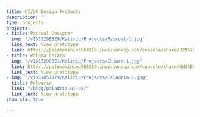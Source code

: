 ```yaml
---
title: UI/UX Design Projects
description: ''
type: projects
projects:
- title: Pascual Designer
  img: "/v1652298829/Kaliriu/Projects/Pascual-1.jpg"
  link_text: View prototype
  link: https://palomaminino563316.invisionapp.com/console/share/B2967PWZJVD
- title: Paloma Chiara
  img: "/v1652298821/Kaliriu/Projects/Chiara-1.jpg"
  link: https://palomaminino563316.invisionapp.com/console/share/8N3AEANTHT/864592816
  link_text: View prototype
- img: "/v1651857979/Kaliriu/Projects/Paladria-1.jpg"
  title: Paladria
  link: "/blog/paladria-ui-ux/"
  link_text: View prototype
show_cta: true

---
```

